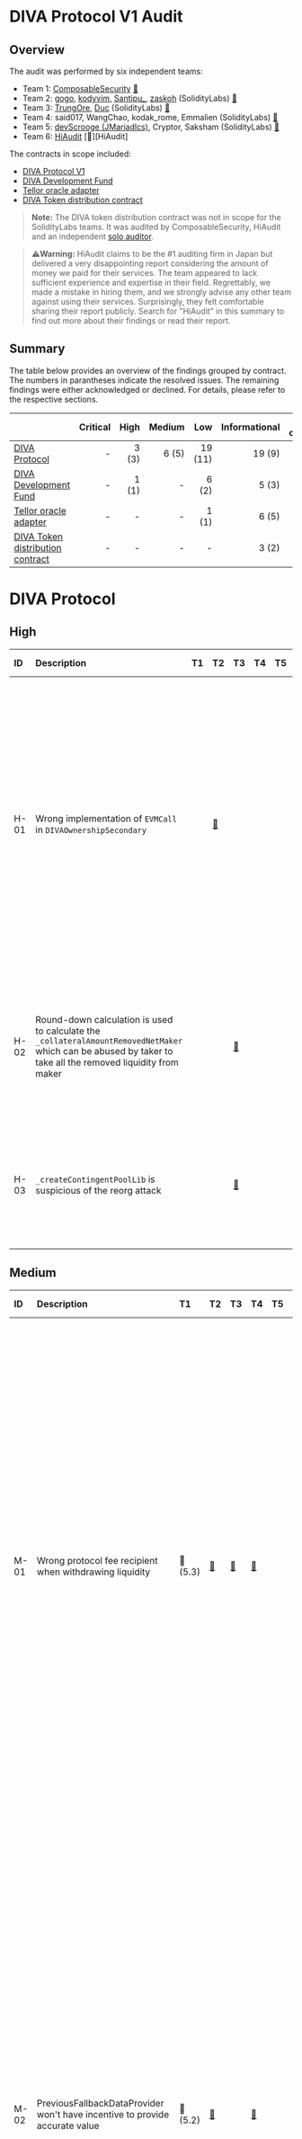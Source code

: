# DIVA Protocol V1 Audit

## Overview

The audit was performed by six independent teams:
* Team 1: [ComposableSecurity](https://composable-security.com/) [🔗](https://github.com/GuardianAudits/SolidityLabAudits/blob/main/DIVA/DivaAuditTeam4.md#project-overview)
* Team 2: [gogo](https://twitter.com/gogotheauditor), [kodyvim](https://twitter.com/kodyvim_), [Santipu_](https://twitter.com/MrCaesarDev), [zaskoh](https://twitter.com/0xzaskoh) (SolidityLabs) [🔗](https://github.com/GuardianAudits/SolidityLabAudits/blob/main/DIVA/DivaAuditTeam4.md)
* Team 3: [TrungOre](https://twitter.com/Trungore), [Duc](https://twitter.com/duc_hph) (SolidityLabs) [🔗](https://github.com/GuardianAudits/SolidityLabAudits/blob/main/DIVA/DivaAuditTeam5.md)
* Team 4: said017, WangChao, kodak_rome, Emmalien  (SolidityLabs) [🔗](https://github.com/GuardianAudits/SolidityLabAudits/blob/main/DIVA/DivaAuditTeam6.md)
* Team 5: [devScrooge (JMariadlcs)](https://twitter.com/devScrooge), Cryptor, Saksham (SolidityLabs) [🔗](https://github.com/GuardianAudits/SolidityLabAudits/blob/main/DIVA/DivaAuditTeam7.md)
* Team 6: [HiAudit](https://hiaudit.io/consulting) [🔗][HiAudit]

The contracts in scope included:
* [DIVA Protocol V1](https://github.com/divaprotocol/diva-protocol-v1/tree/main/contracts)
* [DIVA Development Fund](https://github.com/divaprotocol/diva-protocol-v1/blob/main/contracts/DIVADevelopmentFund.sol)
* [Tellor oracle adapter](https://github.com/divaprotocol/oracles/blob/main/contracts/DIVAOracleTellor.sol)
* [DIVA Token distribution contract](https://github.com/divaprotocol/diva-token-contract/blob/main/src/ClaimDIVALinearVesting.sol)

>**Note:** The DIVA token distribution contract was not in scope for the SolidityLabs teams. It was audited by ComposableSecurity, HiAudit and an independent [solo auditor](https://github.com/ahmedovv123/audits/blob/main/audits/DivaVesting(QA).md).

>**⚠️Warning:** HiAudit claims to be the #1 auditing firm in Japan but delivered a very disappointing report considering the amount of money we paid for their services. The team appeared to lack sufficient experience and expertise in their field. Regrettably, we made a mistake in hiring them, and we strongly advise any other team against using their services. Surprisingly, they felt comfortable sharing their report publicly. Search for "HiAudit" in this summary to find out more about their findings or read their report.

## Summary

The table below provides an overview of the findings grouped by contract. The numbers in parantheses indicate the resolved issues. The remaining findings were either acknowledged or declined. For details, please refer to the respective sections.

|  | Critical | High | Medium | Low | Informational |Gas optimization |
|:---------------------|-------:|---------:|----------:|--------------:|--------------------:|--------------------:|
| [DIVA Protocol](#diva-protocol)| - | 3 (3) | 6 (5) | 19 (11) | 19 (9) | 10 (5) |
| [DIVA Development Fund](#diva-development-fund) | - | 1 (1) | - | 6 (2) | 5 (3) | 1 (1) |
| [Tellor oracle adapter](#tellor-oracle-adapter) | - | - | - | 1 (1) | 6 (5) | - |
| [DIVA Token distribution contract](#diva-token-distribution-contract) | - | - | - | - | 3 (2) | - |

# DIVA Protocol

## High
|ID | Description        | T1 |T2 | T3 | T4 | T5 | T6 | Status | Team comment|
| :---| :--- |:--- | :--- |:--- |:--- |:--- |:--- |:--- |:--- |
|H-01|Wrong implementation of `EVMCall` in `DIVAOwnershipSecondary`||[🔗][H-01-T2]|||||[Resolved][PR3]|Great unique finding! We'd like to highlight that if this error made it to production, the harm would be limited as Tellor reporters could have adopted the new query type. No user funds would have been at risk. Nonetheless, adhering to the proposed standard is the preferred approach.|
|H-02|Round-down calculation is used to calculate the `_collateralAmountRemovedNetMaker` which can be abused by taker to take all the removed liquidity from maker|||[🔗][H-03-T3]||||[Resolved][PR24]|Great unique finding! While it wouldn't be economically viable to execute this attack, we agree to fix it to avoid any sort of griefing attack.|
|H-03|`_createContingentPoolLib` is suspicious of the reorg attack|||[🔗][H-04-T3]||||Resolved ([#29][PR29] / [#48][PR48])|Very special and unique finding which helped us to better protect protocol users in the event of chain reorgs.|

## Medium
|ID | Description        | T1 |T2 | T3 | T4 | T5 | T6 | Status | Team comment|
| :---| :--- |:--- | :--- |:--- |:--- |:--- |:--- |:--- |:--- |
|M-01|Wrong protocol fee recipient when withdrawing liquidity|🔗 (5.3)|[🔗][M-01-T2]|[🔗][M-01-T3]|[🔗][M-01-T4]||🔗 (9)|[Resolved][PR11]|Good spot! We overlooked it when we updated the governance logic to introduce an activation delay. The impact would have been rather limited as the new treasury account would have received protocol fees two days earlier than expected. The purpose of the two-day delay for treasury updates was primarily to reduce the incentives for reporting incorrect owners on secondary chains. No user funds would have been at risk.|
|M-02|PreviousFallbackDataProvider won't have incentive to provide accurate value|🔗 (5.2)|[🔗][M-02-T2]||[🔗][M-02-T4]||🔗 (4)|[Resolved][PR12]|Same comment as for M-01, we overlooked it when we updated the governance logic. The impact would have been rather limited. We don't anticipate high TVL pools with a reputable data provider reaching a stage where the fallback data provider has to step in. In the unlikely event that such a scenario would have occured, the previous fallback provider could be incentivized through a direct payment to report the outcome. Additionally, it is worth noting that the fallback provider won't change too frequently.|
|M-03|Fee-on-Transfer tokens used as collateral will make a pool undercollateralized||[🔗][M-03-T2]|[🔗][M-03-T3]||||[Resolved][PR27]|We agreed to block all fee-on-transfer tokens.|
|M-04|DoS in `_calcPayoffs` function when calculating big numbers||[🔗][M-04-T2]|||||[Resolved][PR16]|Very special finding that no one else spotted!|
|M-05|`_getActualTakerFillableAmount` will return `_takerCollateralAmount - _offerInfo.takerFilledAmount` even if the order is not fillable|||||[🔗][M-05-T5]||[Resolved][PR31]|Good finding that will help to avoid confusion for a certain class of offers. No user funds would have been at risk though. |
|M-06|Potentially In-Correct calculation of actual taker fillable amount||||||🔗 (3)|Declined|The HiAudit team failed to provide a more accurate formula than the existing one. |

## Low
|ID | Description        | T1 |T2 | T3 | T4 | T5 | T6 | Status | Team comment|
| :---| :--- |:--- | :--- |:--- |:--- |:--- |:--- |:--- |:--- |
|L-01|Neither the long nor the short token can be conditionally burned||[🔗][L-01-T2]|[🔗][L-01-T3]||||[Resolved][PR14]||
|L-02|Trapped ETH in the Diamond contract||[🔗][L-02-T2]|||[🔗][L-02-T5]||[Resolved][PR6]||
|L-03|Missing important data in events||[🔗][L-07-T2]|||||[Resolved][PR22]||
|L-04|Don't allow setting owner to `address(0)` in `DIVAOwnershipSecondary`||[🔗][L-08-T2]|||||Acknowledged|If a zero owner address was reported and remained undisputed, it would not result in any harm or negative consequences on secondary chains.|
|L-05|`DiamondCutFacet` should close the Diamond after getting called||[🔗][L-11-T2]|||||Acknowledged|We decided to remove the upgradeability feature via a separate transaction rather than embedding it into the Diamond constructor to keep the code as close as possible to the original standard. In particular, if we ever plan to have an upgradeability feature in future versions of the protocol, we can achieve that without major code changes. Users will be able to verify that contracts are not upgradeable via https://louper.dev/, for instance.|
|L-06|Transferring a zero value amount may revert when creating a pool|||[🔗][L-12-T3]||||Acknowledged|Not addressed as the amount > 0 check would be done within the corresponding ERC20 token.|
|L-07|Redundant requirement when requiring the `collateralAmount > 1e6` when creating a pool|||[🔗][L-13-T3]||||[Resolved][PR46]|Great unique finding which helped us to reduce the gas cost for creating a contingent pool.|
|L-08|`unpauseReturnCollateral()` will extend pause delay time even when it already unpaused||||[🔗][L-15-T4]|||[Resolved][PR35]|Great unique finding which helped us to improve the unpause functionality. |
|L-09|Griefer can challenge final reference value and prolonged the settlement process||||[🔗][L-16-T4]|||Acknowledged|Not addressed as the possibility to confirm a previously submitted value by re-submitting the same value was a conscious design choice to prevent these type of attacks.|
|L-10|Centralization risk in token supply can result in users being unable to remove DIVA owner|||||[🔗][L-17-T5]||Acknowledged|This issue is not a concern because power will eventually concentrate in the hands of those who have the highest belief in the project. Since these parties are likely to also stake for themselves, they will have a vested interest in acting in the best interest of the protocol.|
|L-11|Voting for a different owner can become impossible|||||[🔗][L-18-T5]||[Resolved][PR32]|Great unique finding! The implemented solution to store the timestamp for “each stake” of each user would be an overkill. We have decided to store the staking timestamp at a user-candidate level instead of a user level as done before. This solves the problem if a user is staking for two different candidates. We acknowledge that the timestamp will be overwritten if a user stakes for the same candidate multiple times.|
|L-12|Diamond facet upgrade|||||[🔗][L-19-T5]||Acknowledged|Not relevant as the protocol will be rendered immutable from the start.|
|L-13|Missing interface in IERC165|🔗 (5.4)||||||[Resolved][PR44]||
|L-14|Unverified position token|🔗 (5.5)||||||[Resolved][PR42]||
|L-15|Invalid receiver of settlement fee in liquidity removal|🔗 (5.7)||||||[Resolved][PR21]|Upon reviewing the recommendation, we discovered that our original (conscious) design choice could have led to incorrect settlement fee accounting within the Tellor adapter. To fix this issue, we applied a similar logic to the one used for tips, meaning that any accrued fees are held in a reserve and allocated to the corresponding recipient only after the final value has been confirmed. |
|L-16|Un-Satisfactory check while setting up `permissionedERC721Token`||||||🔗 (5)|Declined|The `permissionedERC721Token` address cannot be zero inside the `PermissionedPositionToken` contract as it's excluded in an `if` block inside the `PositionTokenFactory` contract. Despite highlighting this to HiAudit, they refused to remove this finding from the report, insisting that it aligns with best practices.|
|L-17|In-sufficient transfer check while allocating fees to `recipient`||||||🔗 (8)|Declined|Neither the treasury, the data provider nor the fallback provider can be the zero address (excluded inside the corresponding setter functions). Despite highlighting this to HiAudit, they refused to remove this finding from the report, insisting that it aligns with best practices.|
|L-18|Wrong implementation of EIP-2535 in LibDiamond library||[🔗][L-06-T2]|||||[Resolved][PR6]|Resulted from using a slightly outdated version of the Diamond Standard which didn't include these optimizations.|
|L-19|Update openzeppelin NPM dependencies in package.json||[🔗][L-03-T2]|||||[Resolved][PR3]||

## Informational
|ID | Description        | T1 |T2 | T3 | T4 | T5 | T6 | Status | Team comment|
| :---| :--- |:--- | :--- |:--- |:--- |:--- |:--- |:--- |:--- |
|I-01|Missing function to query for `_permissionedPositionTokenImplementation` in `PositionTokenFactory`||[🔗][I-05-T2]|||||[Resolved][PR6]||
|I-02|Consider resetting values after a new Owner has claimed the ownership in `DIVAOwnershipMain`||[🔗][I-07-T2]|||||Declined|Note that any non-winning candidate who has received more votes than the current owner can theoretically submit an ownership claim. That was a conscious design choice to simplify the snapshot logic. Resetting the values would allow a non-winning candidate to submit a claim and with that prevent the actual winner to submit their claim. |
|I-03|Misleading typo in comment||[🔗][I-11-T2]|||||[Resolved][PR6]||
|I-04|Violation Of Checks Effects Interation Pattern|🔗 (6.2)||||[🔗][I-12-T5]||Acknowledged|We have thoroughly evaluated the current implementation and are confident that it does not introduce any vulnerabilities. It was a conscious decision to prioritize drawing the capital before benefiting the `msg.sender`. Additionally, we have implemented reentrancy guards on all state-modifying functions (except governance related functions) to provide the necessary protection against reentrancy attacks. |
|I-05|Remove `poolId` from PoolStorage|🔗 (6.1)||||||Resolved|Resolved via H-03.|
|I-06|Improve code clarity|🔗 (6.3)||||[🔗][I-14-T5]||Resolved ([PR6] / [PR31])|Majority of the suggestions has been implemented.|
|I-07|Use proper error for non-existing pool|🔗 (6.4)||||||Resolved ([#37][PR37] / [#38][PR38] / [#39][PR39] / [#40][PR40] / [#50][PR50])||
|I-08|Add incentive for the default settlement|🔗 (6.5)||||||Declined|That was a conscious design choice. Position token holders will have a natural incentive to confirm the value and do not require additional incentives.|
|I-09|Optimize gas consumption by removing redundant checks|🔗 (6.6)||[🔗][L-14-T3]||||[Resolved][PR18]||
|I-10|Avoid zero value transfers initiated by the protocol|🔗 (6.7)||||||Acknowledged|We believe that zero value transfers should be excluded on the frontend side rather than within the contract itself. Introducing the proposed check would result in additional gas costs. In particular, as we anticipate that data providers will utilize the `batchClaimFee` function, passing a collateral token with an amount of 0 by accident would cause the entire transaction to revert, leading to significant costs for the data provider.|
|I-11|Consider adding white hat hacks policy|🔗 (6.9)||||||Acknowledged|We will add a white hat hack policy at a later stage, post mainnet launch.|
|I-12|Consider extending the effect of the `pauseReturnCollateral` function|🔗 (6.12)||||||Declined|The decision to not implement the ability to pause the creation of derivative contracts was deliberate to prevent the owner from being pressured by a central authority to halt the entire protocol.|
|I-13|Add missing variable checks in constructor||[🔗][I-06-T2]||||🔗 (1)|[Resolved][PR31]||
|I-14|Explicit Return [ Code Readability ]||||||🔗 (2)|Acknowledged||
|I-15|Unclear usage when ERC20 blacklisted user removes liquidity||||||🔗 (6)|Acknowledged|A potential taker that gets blacklisted before filling a remove liquidity offer is equivalent to not having any taker at all. No user is losing any money in such a scenario. The maker can simply wait until expiry to redeem their funds. It doesn't need a taker to return the collateral. HiAudit's recommendation to implement a check to verify if a user is blacklisted is not realistic as any ERC20 token may implement a different function name. |
|I-16|Useless require statement at `_diamondCut` function||[🔗][I-04-T2]|||||[Resolved][PR6]|Resulted from using a slightly outdated version of the Diamond Standard which didn't include these optimizations. |
|I-17|Missing NatSpec @inheritdoc in implementations||[🔗][I-08-T2]|||||Acknowledged|If a function is not documented inside the implementation contract, then it's natural to check whether it's included in the interface. We don't see any value-add of adding the @inheritdoc NatSpec. |
|I-18|Missing NatSpec in diva-contracts Interfaces||[🔗][I-10-T2]|||||[Resolved][PR54]||
|I-19|Consider adding popups for front-end application to warn users|🔗 (6.11)||||||Acknowledged|This finding is frontend-related and not directly relevant for the smart contract itself.|

# Gas optimization

|ID | Description        | T1 |T2 | T3 | T4 | T5 | T6 | Status | Team comment|
| :---| :--- |:--- | :--- |:--- |:--- |:--- |:--- |:--- |:--- |
|G-01|For Operations that will not overflow, you could use unchecked|||||[🔗][G-01-T5]||[Resolved][PR52]||
|G-02|Don't initialize variables with default value|||||[🔗][G-02-T5]||[Resolved][PR52]||
|G-03|Functions guaranteed to revert when called by normal users can be marked payable|||||[🔗][G-03-T5]||Acknowledged|For the sake of consistency, we have made the decision to disallow the sending of ETH to the contract in any manner. Accidentally sending ETH to the contract could result in the loss of funds, which may outweigh any potential gas savings, especially, when considering that the mentioned governance functions are not anticipated to be utilized frequently. We acknowledge that our constructor is payable for gas optimization purposes, but this only affects the deployment process.|
|G-04|+i costs less gas than i++, especially when it's used in for-loops (--i/i-- too)|||||[🔗][G-04-T5]||[Resolved][PR52]||
|G-05|Use != 0 instead of > 0 for unsigned integer comparison|||||[🔗][G-05-T5]||[Resolved][PR52]||
|G-06|Internal functions only called once can be inlined|||||[🔗][G-06-T5]||Acknowledged|We have chosen to leave it as is to prioritize code readability.|
|G-07|Using getter functions consume more gas|||||[🔗][G-07-T5]||Acknowledged|We decided to leave it as is to avoid major code changes and the risk of introducing new bugs.|
|G-08|+= Costs More Gas|||||[🔗][G-08-T5]||Declined| We somehow couldn't make the proposed syntax work as Remix flagged it as unsupported syntax.|
|G-09|ps Variable Can Be Inlined|||||[🔗][G-10-T5]||[Resolved][PR52]|Very good one which helped to save some gas and a few lines of code.|
|G-10|Use while loop instead of for loop|||||[🔗][G-11-T5]||Acknowledged|We decided to leave it as is to avoid major code changes and the risk of introducing new bugs.|

## Other

Issues not specifically raised by any of the auditing teams but related to other findings.

|ID| Description        | PR | Team comment|
| :---| :--- |:--- |:--- |
|O-01|Remove outdated comments regarding upgradeability risk and owner right restrictions in Documentation|[PR6]||


# DIVA Development Fund

## High
|ID | Description        | T1 |T2 | T3 | T4 | T5 | T6 | Status | Team comment|
| :---| :--- |:--- | :--- |:--- |:--- |:--- |:--- |:--- |:--- |
|H-01|Funds could be stuck in `DIVADevelopmentFund`|🔗 (5.1)|[🔗][H-02-T2]|||||[Resolved][PR8]||

## Low
|ID | Description        | T1 |T2 | T3 | T4 | T5 | T6 | Status | Team comment|
| :---| :--- |:--- | :--- |:--- |:--- |:--- |:--- |:--- |:--- |
|L-01|Add a minimum deposit amount in `DIVADevelopmentFund`||[🔗][L-09-T2]|||||Declined|Not addressed as someone could create a worthless token to circumvent such restriction. |
|L-02|Missing possibility of removing deposits that are fully paid in `DIVADevelopmentFund`||[🔗][L-10-T2]|||||Declined|Not addressed as deleting array items would change the indices of deposits which is not desired. Also, the full array is never used, so we don't see any immediate benefit of deleting the items.|
|L-04|Missing important data in events||[🔗][L-07-T2]|||||[Resolved][PR22]||
|L-05|Fee-on-transfer tokens will get stuck in Development Fund|🔗 (5.6)|[🔗][L-05-T2]|||||[Resolved][PR27]||
|L-06|Missing validations while adding new deposit to address ||||||🔗 (7)|Declined|Despite pointing out to the HiAudit team that the zero address does not implement the `safeTransferFrom` function, they refused to remove this finding from the report, insisting that it aligns with best practices.|

## Informational
|ID | Description        | T1 |T2 | T3 | T4 | T5 | T6 | Status | Team comment|
| :---| :--- |:--- | :--- |:--- |:--- |:--- |:--- |:--- |:--- |
|I-01|Add missing variable checks in constructor||[🔗][I-06-T2]||||🔗 (1)|[Resolved][PR31]||
|I-02|Improve code clarity|🔗 (6.3)||||||Resolved ([#6][PR6] / [#31][PR31])|Majority of the suggestions has been implemented.|
|I-03|Remove `payable` mutability from `withdraw` function|🔗 (6.10)||||||Acknowledged|We decided to leave it as is as the owner has the possibility to withdraw any directly deposited ETH.|
|I-04|Missing NatSpec @inheritdoc in implementations||[🔗][I-08-T2]|||||Acknowledged|If a function is not documented inside the implementation contract, then it's natural to check whether it's included in the interface. We don't see any value-add of adding the @inheritdoc NatSpec. |
|I-05|Missing NatSpec in diva-contracts Interfaces||[🔗][I-10-T2]|||||[Resolved][PR54]||

# Gas optimization

|ID | Description        | T1 |T2 | T3 | T4 | T5 | T6 | Status | Team comment|
| :---| :--- |:--- | :--- |:--- |:--- |:--- |:--- |:--- |:--- |
|G-01|Use custom error strings|||||[🔗][G-09-T5]||[Resolved][PR52]||

# Tellor oracle adapter

## Low
|ID | Description        | T1 |T2 | T3 | T4 | T5 | T6 | Status | Team comment|
| :---| :--- |:--- | :--- |:--- |:--- |:--- |:--- |:--- |:--- |
|L-01|Missing boundries for `_maxDIVARewardUSD` in `DIVAOracleTellor`||[🔗][L-04-T2]|||||Acknowledged|As the purchasing power of USD may change over time, we agreed to not implement any boundaries.|
|L-02|Update openzeppelin NPM dependencies in package.json||[🔗][L-03-T2]|||||[Resolved][PR79-TA]||

## Informational
|ID | Description        | T1 |T2 | T3 | T4 | T5 | T6 | Status | Team comment|
| :---| :--- |:--- | :--- |:--- |:--- |:--- |:--- |:--- |:--- |
|I-01|Missing validation on deployment of DIVAOracleTellor||[🔗][I-01-T2]|||||[Resolved][PR79-TA]||
|I-02|Use specific imports instead of just a global import in DIVAOracleTellor||[🔗][I-03-T2]|||||[Resolved][PR79-TA]||
|I-03|Change immutable to constant if a fixed value is used||[🔗][I-09-T2]|||||[Resolved][PR79-TA]||
|I-04|Add missing variable checks in constructor||[🔗][I-06-T2]||||🔗 (1)|[Resolved][PR79-TA]||
|I-05|Pragma version|🔗 (6.14)|[🔗][I-02-T2]|||||[Resolved][PR79-TA]|Decided to use Solidity version 0.8.19 for all contracts.|
|I-06|Missing NatSpec @inheritdoc in implementations||[🔗][I-08-T2]|||||Acknowledged|If a function is not documented inside the implementation contract, then it's natural to check whether it's included in the interface. We don't see any value-add in adding the @inheritdoc NatSpec. |

## Other

Issues not specifically raised by any of the auditing teams but related to other findings.

|| Description | PR | Team comment|
| :---| :--- |:--- |:--- |
|O-01|Remove support for fee-on-transfer tokens in `addTip` function|[#82][PR82-TA]|Related to finding M-03 finding in [DIVA Protocol](#diva-protocol).|
|O-02|Update `poolId` type|[#84][PR84-TA]|Necessary adjustment resulting from the new poolId logic implemented to protect against reorg attacks (see H-03 in [DIVA Protocol](#diva-protocol)).|
|O-03|Minor gas optimizations|[#85][PR85-TA]|Related to the gas optimizations proposed for [DIVA Protocol](#diva-protocol).|

# DIVA Token distribution contract

## Informational
|ID | Description        | T1 |T2 | T3 | T4 | T5 | T6 | Status | Team comment|
| :---| :--- |:--- | :--- |:--- |:--- |:--- |:--- |:--- |:--- |
|I-01|Detect duplicates in claimers' addresses|🔗 (6.8)||||||[Resolved][PR9-DC]||
|I-02|Protect withdrawing all tokens before setting up trigger|🔗 (6.13)||||||Acknowledged|Not addressed as this may be useful in case something goes wrong at initialization. |
|I-03|Pragma version|🔗 (6.14)||||||[Resolved][PR13-DC]||

## Other

Issues not specifically raised by any of the auditing teams but related to other findings.

|ID| Description        | PR | Team comment|
| :---| :--- |:--- |:--- |
|O-01|Remove pause/unpause functionality from ClaimDIVALinearVesting contract|[#13][PR13-DC]|We decided to remove the possibility to pause the contract to mitigate the risk of users having their tokens locked. Somewhat related to the centralization risk highlighted in [DIVA Protocol](#diva-protocol) (L-10).|
|O-02|Use custom errors instead of require to save users gas|[#15][PR15-DC]|This issue is related to the gas optimization proposed for [DIVA Development Fund](#diva-development-fund).|


<!-- DIVA Protocol and DIVA Development Fund -->
[PR3]: https://github.com/divaprotocol/diva-protocol-v1/pull/3
[PR8]: https://github.com/divaprotocol/diva-protocol-v1/pull/8
[PR24]: https://github.com/divaprotocol/diva-protocol-v1/pull/24
[PR29]: https://github.com/divaprotocol/diva-protocol-v1/pull/29
[PR48]: https://github.com/divaprotocol/diva-protocol-v1/pull/48
[PR11]: https://github.com/divaprotocol/diva-protocol-v1/pull/11
[PR12]: https://github.com/divaprotocol/diva-protocol-v1/pull/12
[PR27]: https://github.com/divaprotocol/diva-protocol-v1/pull/27
[PR16]: https://github.com/divaprotocol/diva-protocol-v1/pull/16
[PR14]: https://github.com/divaprotocol/diva-protocol-v1/pull/14
[PR6]: https://github.com/divaprotocol/diva-protocol-v1/pull/6
[PR3]: https://github.com/divaprotocol/diva-protocol-v1/pull/3
[PR27]: https://github.com/divaprotocol/diva-protocol-v1/pull/27
[PR6]: https://github.com/divaprotocol/diva-protocol-v1/pull/6
[PR22]: https://github.com/divaprotocol/diva-protocol-v1/pull/22
[PR6]: https://github.com/divaprotocol/diva-protocol-v1/pull/6
[PR6]: https://github.com/divaprotocol/diva-protocol-v1/pull/6
[PR31]: https://github.com/divaprotocol/diva-protocol-v1/pull/31
[PR54]: https://github.com/divaprotocol/diva-protocol-v1/pull/54
[PR6]: https://github.com/divaprotocol/diva-protocol-v1/pull/6
[PR46]: https://github.com/divaprotocol/diva-protocol-v1/pull/46
[PR18]: https://github.com/divaprotocol/diva-protocol-v1/pull/18
[PR35]: https://github.com/divaprotocol/diva-protocol-v1/pull/35
[PR32]: https://github.com/divaprotocol/diva-protocol-v1/pull/32
[PR52]: https://github.com/divaprotocol/diva-protocol-v1/pull/52
[PR52]: https://github.com/divaprotocol/diva-protocol-v1/pull/52
[PR52]: https://github.com/divaprotocol/diva-protocol-v1/pull/52
[PR52]: https://github.com/divaprotocol/diva-protocol-v1/pull/52
[PR52]: https://github.com/divaprotocol/diva-protocol-v1/pull/52
[PR52]: https://github.com/divaprotocol/diva-protocol-v1/pull/52
[PR52]: https://github.com/divaprotocol/diva-protocol-v1/pull/52
[PR52]: https://github.com/divaprotocol/diva-protocol-v1/pull/52
[PR52]: https://github.com/divaprotocol/diva-protocol-v1/pull/52
[PR52]: https://github.com/divaprotocol/diva-protocol-v1/pull/52
[PR52]: https://github.com/divaprotocol/diva-protocol-v1/pull/52
[PR44]: https://github.com/divaprotocol/diva-protocol-v1/pull/44
[PR42]: https://github.com/divaprotocol/diva-protocol-v1/pull/42
[PR21]: https://github.com/divaprotocol/diva-protocol-v1/pull/21
[PR6]: https://github.com/divaprotocol/diva-protocol-v1/pull/6
[PR37]: https://github.com/divaprotocol/diva-protocol-v1/pull/37
[PR38]: https://github.com/divaprotocol/diva-protocol-v1/pull/38
[PR39]: https://github.com/divaprotocol/diva-protocol-v1/pull/39
[PR40]: https://github.com/divaprotocol/diva-protocol-v1/pull/40
[PR50]: https://github.com/divaprotocol/diva-protocol-v1/pull/50
[PR18]: https://github.com/divaprotocol/diva-protocol-v1/pull/18
[PR13]: https://github.com/divaprotocol/diva-protocol-v1/pull/13
[PR6]: https://github.com/divaprotocol/diva-protocol-v1/pull/6
[PR15]: https://github.com/divaprotocol/diva-protocol-v1/pull/15



<!-- Tellor adapter -->
[PR79-TA]: https://github.com/divaprotocol/oracles/pull/79
[PR82-TA]: https://github.com/divaprotocol/oracles/pull/82
[PR84-TA]: https://github.com/divaprotocol/oracles/pull/84
[PR85-TA]: https://github.com/divaprotocol/oracles/pull/85

<!-- DIVA Token distribution contract -->
[PR9-DC]: https://github.com/divaprotocol/diva-token-contract/pull/9
[PR13-DC]: https://github.com/divaprotocol/diva-token-contract/pull/13
[PR15-DC]: https://github.com/divaprotocol/diva-token-contract/pull/15

<!-- Team 2 -->
[H-01-T2]: https://github.com/GuardianAudits/SolidityLabAudits/blob/main/DIVA/DivaAuditTeam4.md#-h-01-wrong-implementation-of-evmcall-in-divaownershipsecondary
[H-02-T2]: https://github.com/GuardianAudits/SolidityLabAudits/blob/main/DIVA/DivaAuditTeam4.md#-h-02-funds-could-be-stuck-in-divadevelopmentfund
[M-01-T2]: https://github.com/GuardianAudits/SolidityLabAudits/blob/main/DIVA/DivaAuditTeam4.md#-m-01-wrong-protocol-fee-recipient-when-withdrawing-liquidity
[M-02-T2]: https://github.com/GuardianAudits/SolidityLabAudits/blob/main/DIVA/DivaAuditTeam4.md#-m-02-previousfallbackdataprovider-wont-have-incentive-to-provide-accurate-value
[M-03-T2]: https://github.com/GuardianAudits/SolidityLabAudits/blob/main/DIVA/DivaAuditTeam4.md#-m-03-fee-on-transfer-tokens-used-as-collateral-will-make-a-pool-undercollateralized
[M-04-T2]: https://github.com/GuardianAudits/SolidityLabAudits/blob/main/DIVA/DivaAuditTeam4.md#-m-04-dos-in-_calcpayoffs-function-when-calculating-big-numbers
[L-01-T2]: https://github.com/GuardianAudits/SolidityLabAudits/blob/main/DIVA/DivaAuditTeam4.md#-l-10-neither-the-long-nor-the-short-token-can-be-conditionally-burned
[L-02-T2]: https://github.com/GuardianAudits/SolidityLabAudits/blob/main/DIVA/DivaAuditTeam4.md#-l-11-trapped-eth-in-the-diamond-contract
[L-03-T2]: https://github.com/GuardianAudits/SolidityLabAudits/blob/main/DIVA/DivaAuditTeam4.md#-l-01-update-openzeppelin-npm-dependencies-in-packagejson
[L-04-T2]: https://github.com/GuardianAudits/SolidityLabAudits/blob/main/DIVA/DivaAuditTeam4.md#-l-02-missing-boundries-for-_maxdivarewardusd-in-divaoracletellor
[L-05-T2]: https://github.com/GuardianAudits/SolidityLabAudits/blob/main/DIVA/DivaAuditTeam4.md#-l-03-fee-on-transfer-tokens-will-get-stuck-in-development-fund
[L-06-T2]: https://github.com/GuardianAudits/SolidityLabAudits/blob/main/DIVA/DivaAuditTeam4.md#-l-04-wrong-implementation-of-eip-2535-in-libdiamond-library
[L-07-T2]: https://github.com/GuardianAudits/SolidityLabAudits/blob/main/DIVA/DivaAuditTeam4.md#-l-05-missing-important-data-in-events
[L-08-T2]: https://github.com/GuardianAudits/SolidityLabAudits/blob/main/DIVA/DivaAuditTeam4.md#-l-06-dont-allow-setting-owner-to-address0-in-divaownershipsecondary
[L-09-T2]: https://github.com/GuardianAudits/SolidityLabAudits/blob/main/DIVA/DivaAuditTeam4.md#-l-07-add-a-minimum-deposit-amount-in-divadevelopmentfund
[L-10-T2]: https://github.com/GuardianAudits/SolidityLabAudits/blob/main/DIVA/DivaAuditTeam4.md#-l-08-missing-possibility-of-removing-deposits-that-are-fully-paid-in-divadevelopmentfund
[L-11-T2]: https://github.com/GuardianAudits/SolidityLabAudits/blob/main/DIVA/DivaAuditTeam4.md#-l-09-diamondcutfacet-should-close-the-diamond-after-getting-called
[I-01-T2]: https://github.com/GuardianAudits/SolidityLabAudits/blob/main/DIVA/DivaAuditTeam4.md#-i-01-missing-validation-on-deployment-of-divaoracletellor
[I-02-T2]: https://github.com/GuardianAudits/SolidityLabAudits/blob/main/DIVA/DivaAuditTeam4.md#-i-02-pragma-version
[I-03-T2]: https://github.com/GuardianAudits/SolidityLabAudits/blob/main/DIVA/DivaAuditTeam4.md#-i-03-use-specific-imports-instead-of-just-a-global-import-in-divaoracletellor
[I-04-T2]: https://github.com/GuardianAudits/SolidityLabAudits/blob/main/DIVA/DivaAuditTeam4.md#-i-04-useless-require-statement-at-_diamondcut-function
[I-05-T2]: https://github.com/GuardianAudits/SolidityLabAudits/blob/main/DIVA/DivaAuditTeam4.md#-i-05-missing-function-to-query-for-_permissionedpositiontokenimplementation-in-positiontokenfactory
[I-06-T2]: https://github.com/GuardianAudits/SolidityLabAudits/blob/main/DIVA/DivaAuditTeam4.md#-i-06-add-missing-variable-checks-in-constructor
[I-07-T2]: https://github.com/GuardianAudits/SolidityLabAudits/blob/main/DIVA/DivaAuditTeam4.md#-i-07-consider-resetting-values-after-a-new-owner-has-claimed-the-ownership-in-divaownershipmain
[I-08-T2]: https://github.com/GuardianAudits/SolidityLabAudits/blob/main/DIVA/DivaAuditTeam4.md#-i-08-missing-natspec-inheritdoc-in-implementations
[I-09-T2]: https://github.com/GuardianAudits/SolidityLabAudits/blob/main/DIVA/DivaAuditTeam4.md#-i-09-change-immutable-to-constant-if-a-fixed-value-is-used
[I-10-T2]: https://github.com/GuardianAudits/SolidityLabAudits/blob/main/DIVA/DivaAuditTeam4.md#-i-10-missing-natspec-in-diva-contracts-interfaces
[I-11-T2]: https://github.com/GuardianAudits/SolidityLabAudits/blob/main/DIVA/DivaAuditTeam4.md#-i-11-misleading-typo-in-comment

<!-- Team 3 -->
[H-03-T3]: https://github.com/GuardianAudits/SolidityLabAudits/blob/main/DIVA/DivaAuditTeam5.md#-h-01-round-down-calculation-is-used-to-calculate-the-_collateralamountremovednetmaker-which-can-be-abused-by-taker-to-take-all-the-removed-liquidity-from-maker
[H-04-T3]: https://github.com/GuardianAudits/SolidityLabAudits/blob/main/DIVA/DivaAuditTeam5.md#-h-02-_createcontingentpoollib-is-suspicious-of-the-reorg-attack
[M-01-T3]: https://github.com/GuardianAudits/SolidityLabAudits/blob/main/DIVA/DivaAuditTeam5.md#-m-02-incorrect-treasury-is-used-for-fee-allocation-when-removing-liquidity
[M-03-T3]: https://github.com/GuardianAudits/SolidityLabAudits/blob/main/DIVA/DivaAuditTeam5.md#-m-01-lack-of-support-for-fee-on-transfer-tokens
[L-01-T3]: https://github.com/GuardianAudits/SolidityLabAudits/blob/main/DIVA/DivaAuditTeam5.md#-l-03-the-position-token-longshort-token-cant-be-minted-for-the-address0
[L-12-T3]: https://github.com/GuardianAudits/SolidityLabAudits/blob/main/DIVA/DivaAuditTeam5.md#-l-04-transferring-a-zero-value-amount-may-revert-when-creating-a-pool
[L-13-T3]: https://github.com/GuardianAudits/SolidityLabAudits/blob/main/DIVA/DivaAuditTeam5.md#-l-01-redundant-requirement-when-requiring-the-collateralamount--1e6-when-creating-a-pool
[L-14-T3]: https://github.com/GuardianAudits/SolidityLabAudits/blob/main/DIVA/DivaAuditTeam5.md#-l-02-redundant-check-blocktimestamp--submissionendtime

<!-- Team 4 -->
[M-01-T4]: https://github.com/GuardianAudits/SolidityLabAudits/blob/main/DIVA/DivaAuditTeam6.md#-m-02-receiver-of-treasury-fee-can-be-wrong-in-certain-condition-if-remove-liquidity-function-is-executed
[M-02-T4]: https://github.com/GuardianAudits/SolidityLabAudits/blob/main/DIVA/DivaAuditTeam6.md#-m-01-receiver-of-settlement-fee-can-be-wrong-in-certain-condition-if-fallback-data-provider-executing-setfinalreferencevalue
[L-15-T4]: https://github.com/GuardianAudits/SolidityLabAudits/blob/main/DIVA/DivaAuditTeam6.md#-l-01-unpausereturncollateral-will-extend-pause-delay-time-even-when-it-already-unpaused
[L-16-T4]: https://github.com/GuardianAudits/SolidityLabAudits/blob/main/DIVA/DivaAuditTeam6.md#-l-02-griefer-can-challenge-final-reference-value-and-prolonged-the-settlement-process

<!-- Team 5 -->
[M-05-T5]: https://github.com/GuardianAudits/SolidityLabAudits/blob/main/DIVA/DivaAuditTeam7.md#-m-01-_getactualtakerfillableamount-will-return-_takercollateralamount---_offerinfotakerfilledamount-even-if-the-order-is-not-fillable
[L-02-T5]: https://github.com/GuardianAudits/SolidityLabAudits/blob/main/DIVA/DivaAuditTeam7.md#-l-03-user-will-lose-ether-which-was-sent-to-the-diamond-contract
[L-17-T5]: https://github.com/GuardianAudits/SolidityLabAudits/blob/main/DIVA/DivaAuditTeam7.md#-l-02-centralization-risk-in-token-supply-can-result-in-users-being-unable-to-remove-diva-owner
[L-18-T5]: https://github.com/GuardianAudits/SolidityLabAudits/blob/main/DIVA/DivaAuditTeam7.md#-l-04--voting-for-a-different-owner-can-become-impossible
[L-19-T5]: https://github.com/GuardianAudits/SolidityLabAudits/blob/main/DIVA/DivaAuditTeam7.md#-l-01-diamond-facet-upgrade
[I-12-T5]: https://github.com/GuardianAudits/SolidityLabAudits/blob/main/DIVA/DivaAuditTeam7.md#-i-01-violation-of-checks-effects-interation-pattern
[G-01-T5]: https://github.com/GuardianAudits/SolidityLabAudits/blob/main/DIVA/DivaAuditTeam7.md#g-1-for-operations-that-will-not-overflow-you-could-use-unchecked
[G-02-T5]: https://github.com/GuardianAudits/SolidityLabAudits/blob/main/DIVA/DivaAuditTeam7.md#g-2-dont-initialize-variables-with-default-value
[G-03-T5]: https://github.com/GuardianAudits/SolidityLabAudits/blob/main/DIVA/DivaAuditTeam7.md#g-3-functions-guaranteed-to-revert-when-called-by-normal-users-can-be-marked-payable
[G-04-T5]: https://github.com/GuardianAudits/SolidityLabAudits/blob/main/DIVA/DivaAuditTeam7.md#g-4-i-costs-less-gas-than-i-especially-when-its-used-in-for-loops---ii---too
[G-05-T5]: https://github.com/GuardianAudits/SolidityLabAudits/blob/main/DIVA/DivaAuditTeam7.md#g-5-use--0-instead-of--0-for-unsigned-integer-comparison
[G-06-T5]: https://github.com/GuardianAudits/SolidityLabAudits/blob/main/DIVA/DivaAuditTeam7.md#g-6-internal-functions-only-called-once-can-be-inlined
[G-07-T5]: https://github.com/GuardianAudits/SolidityLabAudits/blob/main/DIVA/DivaAuditTeam7.md#g-7-using-getter-functions-consume-more-gas
[G-08-T5]: https://github.com/GuardianAudits/SolidityLabAudits/blob/main/DIVA/DivaAuditTeam7.md#g-8----costs-more-gas
[G-09-T5]: https://github.com/GuardianAudits/SolidityLabAudits/blob/main/DIVA/DivaAuditTeam7.md#g-9-use-custom-error-strings
[G-10-T5]: https://github.com/GuardianAudits/SolidityLabAudits/blob/main/DIVA/DivaAuditTeam7.md#g-10-ps-variable-can-be-inlined
[G-11-T5]: https://github.com/GuardianAudits/SolidityLabAudits/blob/main/DIVA/DivaAuditTeam7.md#-g-11-use-while-loop-instead-of-for-loop
[I-14-T5]: https://github.com/GuardianAudits/SolidityLabAudits/blob/main/DIVA/DivaAuditTeam7.md#g-1-for-operations-that-will-not-overflow-you-could-use-unchecked